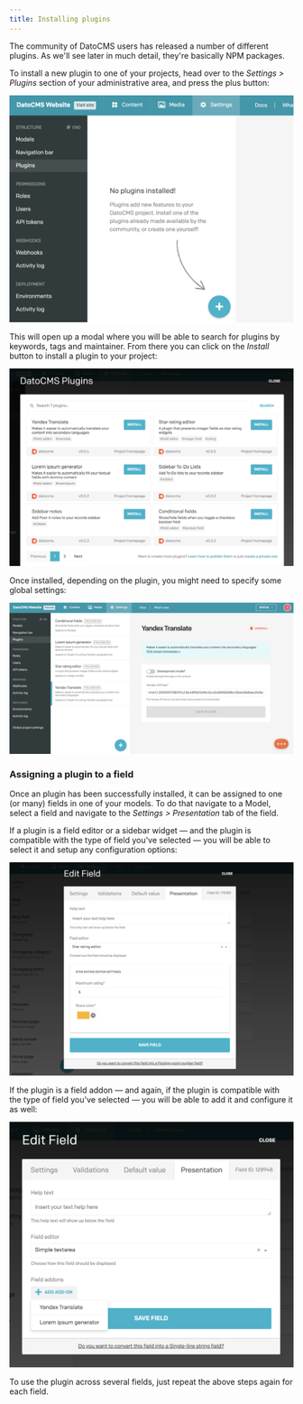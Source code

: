 ```yaml
---
title: Installing plugins
---
```


The community of DatoCMS users has released a number of different plugins. As we'll see later in much detail, they're basically NPM packages.

To install a new plugin to one of your projects, head over to the *Settings > Plugins* section of your administrative area, and press the plus button:

![foo](../../images/plugins/plus.png)

This will open up a modal where you will be able to search for plugins by keywords, tags and maintainer. From there you can click on the *Install* button to install a plugin to your project:

![foo](../../images/plugins/explorer.png)

Once installed, depending on the plugin, you might need to specify some global settings:

![foo](../../images/plugins/global-settings.png)

### Assigning a plugin to a field

Once an plugin has been successfully installed, it can be assigned to one (or many) fields in one of your models. To do that navigate to a Model, select a field and navigate to the *Settings > Presentation* tab of the field.

If a plugin is a field editor or a sidebar widget — and the plugin is compatible with the type of field you've selected — you will be able to select it and setup any configuration options:

![foo](../../images/plugins/apply-field-editor.png)

If the plugin is a field addon — and again, if the plugin is compatible with the type of field you've selected — you will be able to add it and configure it as well:

![foo](../../images/plugins/apply-addon.png)

To use the plugin across several fields, just repeat the above steps again for each field.

